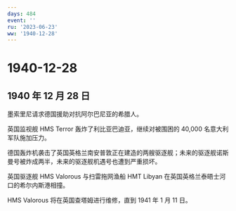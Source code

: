 ```yaml
---
days: 484
event: ''
ru: '2023-06-23'
ww: '1940-12-28'
---
```


# 1940-12-28

## 1940 年 12 月 28 日

墨索里尼请求德国援助对抗阿尔巴尼亚的希腊人。

英国监视舰 HMS Terror 轰炸了利比亚巴迪亚，继续对被围困的 40,000
名意大利军队施加压力。

德国轰炸机袭击了英国英格兰南安普敦正在建造的两艘驱逐舰；未来的驱逐舰诺斯曼号被炸成两半，未来的驱逐舰机遇号也遭到严重损坏。

英国驱逐舰 HMS Valorous 与扫雷拖网渔船 HMT Libyan
在英国英格兰泰晤士河口的希尔内斯港相撞。

HMS Valorous 将在英国查塔姆进行维修，直到 1941 年 1 月 11 日。